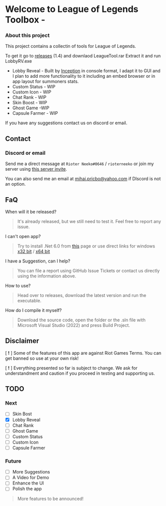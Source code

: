 # Welcome to League of Legends Toolbox -
### About this project
This project contains a collectin of tools for League of Legends.

To get it go to [releases](https://github.com/pricob/League-Toolbox/releases/tag/v1.4) (1.4) and downlaod LeagueTool.rar
Extract it and run LobbyRV.exe

- Lobby Reveal - Built by [Inception](https://github.com/0xInception) in console format, I adapt it to GUI and I plan to add more functionality to it including an embed browser or in app layout for summoners stats.
- Custom Status - WIP
- Custom Icon - WIP
- Chat Rank - WIP
- Skin Boost - WIP
- Ghost Game -WIP
- Capsule Farmer - WIP

If you have any suggestions contact us on discord or email.

## Contact
### Discord or email
Send me a direct message at `Rioter Neeko#0646` / `rioterneeko` or join my server using [this server invite](https://discord.gg/xcEYBpn2k2).

You can also send me an email at mihai.pricbo@yahoo.com if DIscord is not an option.

## FaQ
When will it be released?
> It's already released, but we still need to test it. Feel free to report any issue.

I can't open app?
> Try to install .Net 6.0 from [this](https://dotnet.microsoft.com/en-us/download/dotnet/6.0) page or use direct links for windows [x32 bit](https://dotnet.microsoft.com/en-us/download/dotnet/thank-you/sdk-6.0.405-windows-x86-installer) / [x64 bit](https://dotnet.microsoft.com/en-us/download/dotnet/thank-you/sdk-6.0.405-windows-x64-installer)

I have a Suggestion, can I help?
> You can file a report using GitHub Issue Tickets or contact us directly using the information above.

How to use?
> Head over to releases, download the latest version and run the executable.

How do I compile it myself?
> Download the source code, open the folder or the .sln file with Microsoft Visual Studio (2022) and press Build Project.

## Disclaimer
[ **!** ] Some of the features of this app are against Riot Games Terms. You can get banned so use at your own risk!

[ **!** ] Everything presented so far is subject to change. We ask for understandment and caution if you proceed in testing and supporting us.


## TODO
### Next
- [ ] Skin Bost
- [x] Lobby Reveal
- [ ] Chat Rank
- [ ] Ghost Game
- [ ] Custom Status
- [ ] Custom Icon
- [ ] Capsule Farmer

### Future
- [ ] More Suggestions
- [ ] A Video for Demo
- [ ] Enhance the UI
- [ ] Polish the app

> More features to be announced!
